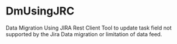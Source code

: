 # DmUsingJRC
Data Migration Using JIRA Rest Client
Tool to update task field not supported by the Jira Data migration or limitation of data feed.
